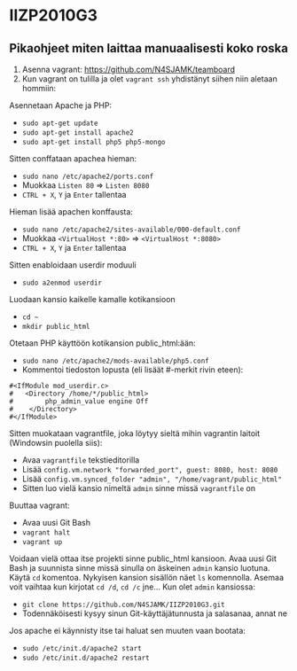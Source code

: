 # IIZP2010G3

## Pikaohjeet miten laittaa manuaalisesti koko roska

1. Asenna vagrant: https://github.com/N4SJAMK/teamboard
2. Kun vagrant on tulilla ja olet `vagrant ssh` yhdistänyt siihen niin aletaan hommiin:

Asennetaan Apache ja PHP:

* `sudo apt-get update`
* `sudo apt-get install apache2`
* `sudo apt-get install php5 php5-mongo`

Sitten conffataan apachea hieman:

* `sudo nano /etc/apache2/ports.conf`
* Muokkaa `Listen 80` => `Listen 8080`
* `CTRL + X`, `Y` ja `Enter` tallentaa

Hieman lisää apachen konffausta:

* `sudo nano /etc/apache2/sites-available/000-default.conf`
* Muokkaa `<VirtualHost *:80>` => `<VirtualHost *:8080>`
* `CTRL + X`, `Y` ja `Enter` tallentaa

Sitten enabloidaan userdir moduuli

* `sudo a2enmod userdir`

Luodaan kansio kaikelle kamalle kotikansioon

* `cd ~`
* `mkdir public_html`

Otetaan PHP käyttöön kotikansion public_html:ään:

* `sudo nano /etc/apache2/mods-available/php5.conf`
* Kommentoi tiedoston lopusta (eli lisäät #-merkit rivin eteen):

```
#<IfModule mod_userdir.c>
#   <Directory /home/*/public_html>
#        php_admin_value engine Off
#    </Directory>
#</IfModule>
```

Sitten muokataan vagrantfile, joka löytyy sieltä mihin vagrantin laitoit (Windowsin puolella siis):

* Avaa `vagrantfile` tekstieditorilla
* Lisää `config.vm.network "forwarded_port", guest: 8080, host: 8080`
* Lisää `config.vm.synced_folder "admin", "/home/vagrant/public_html"`
* Sitten luo vielä kansio nimeltä `admin` sinne missä `vagrantfile` on

Buuttaa vagrant:

* Avaa uusi Git Bash
* `vagrant halt`
* `vagrant up`

Voidaan vielä ottaa itse projekti sinne public_html kansioon. Avaa uusi Git Bash ja suunnista sinne missä sinulla on äskeinen `admin` kansio luotuna. Käytä `cd` komentoa. Nykyisen kansion sisällön näet `ls` komennolla. Asemaa voit vaihtaa kun kirjotat `cd /d`, `cd /c` jne... Kun olet `admin` kansiossa:

* `git clone https://github.com/N4SJAMK/IIZP2010G3.git`
* Todennäköisesti kysyy sinun Git-käyttäjätunnusta ja salasanaa, annat ne

Jos apache ei käynnisty itse tai haluat sen muuten vaan bootata:

* `sudo /etc/init.d/apache2 start`
* `sudo /etc/init.d/apache2 restart`
